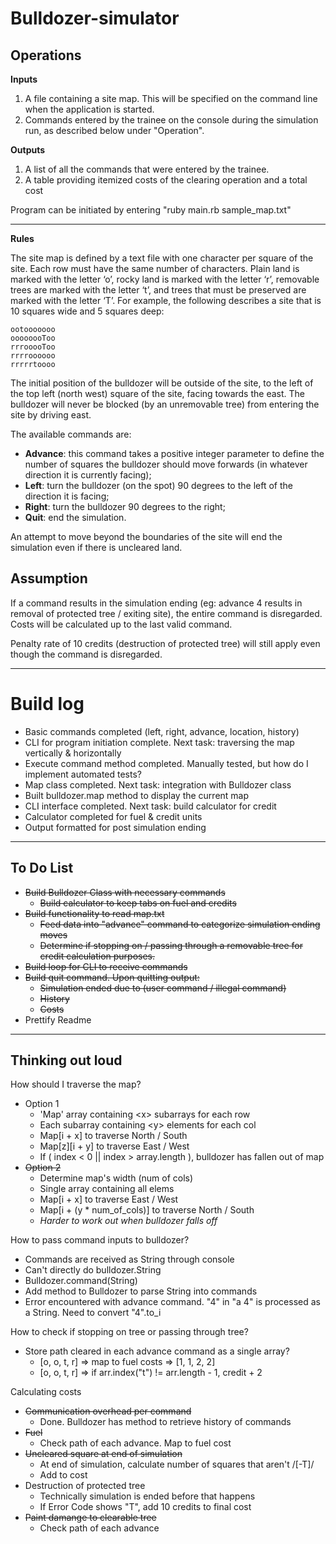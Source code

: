 # Bulldozer-simulator

## Operations
**Inputs**
1. A file containing a site map. This will be specified on the command line when the
application is started.
2. Commands entered by the trainee on the console during the simulation run, as described
below under "Operation".

**Outputs**
1. A list of all the commands that were entered by the trainee.
2. A table providing itemized costs of the clearing operation and a total cost

Program can be initiated by entering "ruby main.rb sample_map.txt"

---

**Rules**

The site map is defined by a text file with one character per square of the site. Each row must have the same number of characters. Plain land is marked with the letter ‘o’, rocky land is marked with the letter ‘r’, removable trees are marked with the letter ‘t’, and trees that must be preserved are marked with the letter ‘T’. For example, the following describes a site that is 10 squares wide and 5 squares deep:
```
ootooooooo
oooooooToo
rrrooooToo
rrrroooooo
rrrrrtoooo
```
The initial position of the bulldozer will be outside of the site, to the left of the top left (north west) square of the site, facing towards the east. The bulldozer will never be blocked (by an unremovable tree) from entering the site by driving east.

The available commands are:

- **Advance**: this command takes a positive integer parameter to define the number of squares
the bulldozer should move forwards (in whatever direction it is currently facing);
- **Left**: turn the bulldozer (on the spot) 90 degrees to the left of the direction it is facing;
- **Right**: turn the bulldozer 90 degrees to the right;
- **Quit**: end the simulation.

An attempt to move beyond the boundaries of the site will end the simulation even if there is
uncleared land.

## Assumption
If a command results in the simulation ending (eg: advance 4 results in removal of protected tree / exiting site), the entire command is disregarded. Costs will be calculated up to the last valid command.

Penalty rate of 10 credits (destruction of protected tree) will still apply even though the command is disregarded.

---

# Build log
- Basic commands completed (left, right, advance, location, history)
- CLI for program initiation complete. Next task: traversing the map vertically & horizontally
- Execute command method completed. Manually tested, but how do I implement automated tests?
- Map class completed. Next task: integration with Bulldozer class
- Built bulldozer.map method to display the current map
- CLI interface completed. Next task: build calculator for credit
- Calculator completed for fuel & credit units
- Output formatted for post simulation ending
---

## To Do List
- ~~Build Bulldozer Class with necessary commands~~
  - ~~Build calculator to keep tabs on fuel and credits~~
- ~~Build functionality to read map.txt~~
  - ~~Feed data into "advance" command to categorize simulation ending moves~~
  - ~~Determine if stopping on / passing through a removable tree for credit calculation purposes.~~
- ~~Build loop for CLI to receive commands~~
- ~~Build quit command. Upon quitting output:~~
  - ~~Simulation ended due to (user command / illegal command)~~
  - ~~History~~
  - ~~Costs~~
- Prettify Readme
---

## Thinking out loud
How should I traverse the map?
- Option 1
  - 'Map' array containing \<x> subarrays for each row
  - Each subarray containing \<y> elements for each col
  - Map[i + x] to traverse North / South
  - Map[z][i + y] to traverse East / West
  - If ( index < 0 || index > array.length ), bulldozer has fallen out of map
- ~~Option 2~~
  - Determine map's width (num of cols)
  - Single array containing all elems
  - Map[i + x] to traverse East / West
  - Map[i + (y * num_of_cols)] to traverse North / South
  - *Harder to work out when bulldozer falls off*

How to pass command inputs to bulldozer?
- Commands are received as String through console
- Can't directly do bulldozer.String
- Bulldozer.command(String)
- Add method to Bulldozer to parse String into commands
- Error encountered with advance command. "4" in "a 4" is processed as a String. Need to convert "4".to_i

How to check if stopping on tree or passing through tree?
- Store path cleared in each advance command as a single array?
  - [o, o, t, r] => map to fuel costs => [1, 1, 2, 2]
  - [o, o, t, r] => if arr.index("t") != arr.length - 1, credit + 2

Calculating costs
- ~~Communication overhead per command~~
  - Done. Bulldozer has method to retrieve history of commands
- ~~Fuel~~
  - Check path of each advance. Map to fuel cost
- ~~Uncleared square at end of simulation~~
  - At end of simulation, calculate number of squares that aren't /[-T]/
  - Add to cost
- Destruction of protected tree
  - Technically simulation is ended before that happens
  - If Error Code shows "T", add 10 credits to final cost
- ~~Paint damange to clearable tree~~
  - Check path of each advance